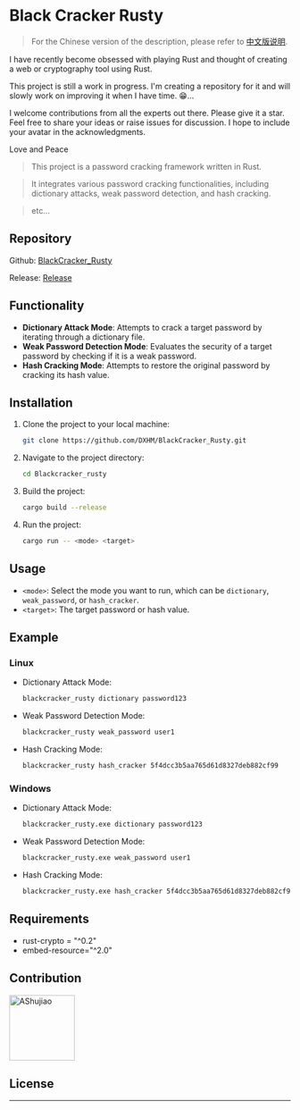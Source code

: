 # Black Cracker Rusty

>For the Chinese version of the description, please refer to [中文版说明](/readme_cn.md).

I have recently become obsessed with playing Rust and thought of creating a web or cryptography tool using Rust.

This project is still a work in progress. I'm creating a repository for it and will slowly work on improving it when I have time. 😁...

I welcome contributions from all the experts out there. Please give it a star. Feel free to share your ideas or raise issues for discussion. I hope to include your avatar in the acknowledgments.

Love and Peace

> This project is a password cracking framework written in Rust.

> It integrates various password cracking functionalities, including dictionary attacks, weak password detection, and hash cracking.

> etc...

## Repository

Github: [BlackCracker_Rusty](https://github.com/DXHM/BlackCracker_Rusty)

Release: [Release](https://github.com/dxhm/BlackCracker_Rusty/releases/latest)

## Functionality

- **Dictionary Attack Mode**: Attempts to crack a target password by iterating through a dictionary file.
- **Weak Password Detection Mode**: Evaluates the security of a target password by checking if it is a weak password.
- **Hash Cracking Mode**: Attempts to restore the original password by cracking its hash value.

## Installation

1. Clone the project to your local machine:

   ```bash
   git clone https://github.com/DXHM/BlackCracker_Rusty.git
   ```

2. Navigate to the project directory:

   ```bash
   cd Blackcracker_rusty
   ```

3. Build the project:

   ```bash
   cargo build --release
   ```

4. Run the project:

   ```bash
   cargo run -- <mode> <target>
   ```

## Usage

- `<mode>`: Select the mode you want to run, which can be `dictionary`, `weak_password`, or `hash_cracker`.
- `<target>`: The target password or hash value.

## Example

### Linux

- Dictionary Attack Mode:

  ```bash
  blackcracker_rusty dictionary password123
  ```

- Weak Password Detection Mode:

  ```bash
  blackcracker_rusty weak_password user1
  ```

- Hash Cracking Mode:

  ```bash
  blackcracker_rusty hash_cracker 5f4dcc3b5aa765d61d8327deb882cf99
  ```

### Windows

- Dictionary Attack Mode:

  ```bash
  blackcracker_rusty.exe dictionary password123
  ```

- Weak Password Detection Mode:

  ```bash
  blackcracker_rusty.exe weak_password user1
  ```

- Hash Cracking Mode:

  ```bash
  blackcracker_rusty.exe hash_cracker 5f4dcc3b5aa765d61d8327deb882cf99
  ```

## Requirements

- rust-crypto = "^0.2"
- embed-resource="^2.0"

## Contribution

[<img alt="AShujiao" src="https://avatars.githubusercontent.com/u/69539047?v=4" width="117">](https://github.com/dxhm)

## License

---